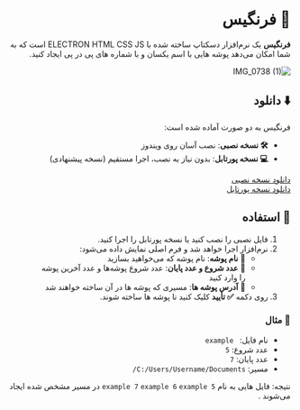 <div dir="rtl">

# 🍓 فرنگیس

**فرنگیس** یک نرم‌افزار دسکتاپ ساخته شده با ELECTRON HTML CSS JS است که به شما امکان می‌دهد پوشه هایی با اسم یکسان و با شماره های پی در پی ایجاد کنید.  



![IMG_0738 (1)](https://github.com/user-attachments/assets/93259e4b-91ee-4e2b-b2a0-700693c0b3dc)



## ⬇️ دانلود

فرنگیس به دو صورت آماده شده است:  

- **🛠️ نسخه نصبی**: نصب آسان روی ویندوز  
- **💻 نسخه پورتابل**: بدون نیاز به نصب، اجرا مستقیم  (نسخه پیشنهادی)

[دانلود نسخه نصبی](https://github.com/ramihast/farangis/releases/download/v1.0.0/Farangis.Setup.1.0.0.rar)  
[دانلود نسخه پورتابل](https://github.com/ramihast/farangis/releases/download/v1.0.0/Farangis.Setup.1.0.0.rar)


## 🚀 استفاده

1. فایل نصبی را نصب کنید یا نسخه پورتابل را اجرا کنید.  
2. نرم‌افزار اجرا خواهد شد و فرم اصلی نمایش داده می‌شود:  
   - 📄 **نام پوشه**: نام پوشه که می‌خواهید بسازید  
   - 🔢 **عدد شروع و عدد پایان**: عدد شروع پوشه‌ها و عدد آخرین پوشه را وارد کنید  
   - 📂 **آدرس پوشه ها**: مسیری که پوشه ها در آن ساخته خواهند شد  
3. روی دکمه **✅ تأیید** کلیک کنید تا پوشه ها ساخته شوند.


### 📝 مثال

- نام فایل: ` example`  
- عدد شروع: `5`  
- عدد پایان: `7`  
- مسیر: `C:/Users/Username/Documents/`  

نتیجه: فایل هایی به نام  `5 example 7` `example 6` `example` در مسیر مشخص شده ایجاد می‌شوند .



